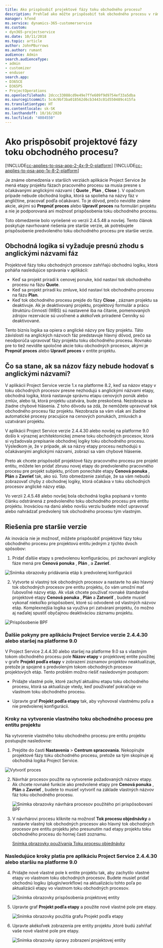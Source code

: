 ```yaml
---
title: Ako prispôsobiť projektové fázy toku obchodného procesu?
description: Prehľad ako môžte prispôsobiť tok obchodného procesu v rámci etáp projektu?
manager: kfend
ms.service: dynamics-365-customerservice
ms.custom:
- dyn365-projectservice
ms.date: 10/11/2018
ms.topic: article
author: JohnPBurrows
ms.author: rumant
audience: Admin
search.audienceType:
- admin
- customizer
- enduser
search.app:
- D365CE
- D365PS
- ProjectOperations
ms.openlocfilehash: 2dccc33088cd9e49e7ffe609f9d9754ef33a5dba
ms.sourcegitcommit: 5c4c9bf3ba018562d6cb3443c01d550489c415fa
ms.translationtype: HT
ms.contentlocale: sk-SK
ms.lasthandoff: 10/16/2020
ms.locfileid: "4084550"
---
```

# <a name="how-do-i-customize-the-project-stages-business-process-flow"></a>Ako prispôsobiť projektové fázy toku obchodného procesu?
[!INCLUDE[cc-applies-to-psa-app-2-4x-9-0-platform](../includes/cc-applies-to-psa-app-2-4x-9-0-platform.md)]
[!INCLUDE[cc-applies-to-psa-app-1x-8-2-platform](../includes/cc-applies-to-psa-app-1x-8-2-platform.md)]

Je známe obmedzenia v starších verziách aplikácie Project Service že mená etapy projektu fázach pracovného procesu sa musia presne s očakávanými anglickými názvami ( **Quote** , **Plan** , **Close** ). V opačnom prípade nebude obchodná logika, ktorá sa spolieha na názvy fáz v angličtine, pracovať podľa očakávaní. To je dôvod, prečo nevidíte známe akcie, akými sú **Prepnúť proces** alebo **Upraviť proces** na formulári projektu a nie je podporovaná ani možnosť prispôsobenia toku obchodného procesu. 

Toto obmedzenie bolo vyriešené vo verzii 2.4.5.48 a novšej. Tento článok poskytuje navrhované riešenia pre staršie verzie, ak potrebujete prispôsobenie predvoleného toku obchodného procesu pre staršie verzie.  

## <a name="business-logic-requires-an-exact-match-with-english-stage-names"></a>Obchodná logika si vyžaduje presnú zhodu s anglickými názvami fáz

Projektové fázy toku obchodných procesov zahŕňajú obchodnú logiku, ktorá poháňa nasledujúce správania v aplikácii:
- Keď sa projekt priradí k cenovej ponuke, kód nastaví tok obchodného procesu na fázu **Quote**.
- Keď sa projekt priradí ku zmluve, kód nastaví tok obchodného procesu na fázu **Plan**.
- Keď tok obchodného procesu prejde do fázy **Close** , záznam projektu sa deaktivuje. Ak je deaktivovaný projektu, projektový formulár a prácu štruktúru činností (WBS) sú nastavené iba na čítanie, pomenovaných zdrojov rezervácie sú uvoľnené a akékoľvek priradené Cenníky sú deaktivované.

Tento biznis logika sa opiera o anglické názvy pre fázy projektu. Táto závislosti na anglických názvoch fáz predstavuje hlavný dôvod, prečo sa neodporúča upravovať fázy projektu toku obchodného procesu. Rovnako pre to tiež nevidíte spoločné akcie toku obchodných procesov, akými je **Prepnúť proces** alebo **Upraviť proces** v entite projektu.

## <a name="what-happens-if-the-stage-names-dont-match-the-english-names"></a>Čo sa stane, ak sa názov fázy nebude hodovať s anglickými názvami?

V aplikácii Project Service verzie 1.x na platforme 8.2, keď sa názov etapy v toku obchodných procesov presne nezhodujú s anglickými názvami etapy, obchodná logika, ktorá nastavuje správnu etapu cenových ponúk alebo zmlúv, alebo tá, ktorá projektu uzatvára, bude preskočená. Nezobrazia sa žiadne chybové hlásenia. Z toho dôvodu sa zdá, že nemôžete upravovať tok obchodného procesu fáz projektu. Nezobrazia sa vám však ani žiadne automatické procesy pracujúce na cenových ponukách, zmluvách a uzatváraní projektu.

V aplikácii Project Service verzie 2.4.4.30 alebo novšej na platforme 9.0 došlo k výraznej architektonickej zmene toku obchodných procesov, ktorá si vyžadovala prepísanie obchodnej logiky toku obchodného procesu. Výsledkom je, že v prípade, ak sa názvy etapy procesu nezhodujú s očakávanými anglickými názvami, zobrazí sa vám chybové hlásenie. 

Preto ak chcete prispôsobiť projektové fázy pracovného procesu pre projekt entitu, môžete len pridať zbrusu novej etapy do predvoleného pracovného procesu pre projekt subjektu, pričom ponecháte etapy **Cenová ponuka** , **Plán** a **Zavrieť** tak, ako sú. Toto obmedzenie zaisťuje, že sa vám nebudú zobrazovať chyby z obchodnej logiky, ktorá očakáva v toku obchodných procesov anglické názvy etáp.

Vo verzii 2.4.5.48 alebo novšej bola obchodná logika popísaná v tomto článku odstránená z predvoleného toku obchodného procesu pre entitu projektu. Inováciou na danú alebo novšiu verziu budete môcť upravovať alebo nahrádzať predvolený tok obchodného procesu tým vlastným. 

## <a name="workarounds-for-earlier-versions"></a>Riešenia pre staršie verzie

Ak inovácia nie je možnosť, môžete prispôsobiť projektové fázy toku obchodného procesu pre projektovú entitu jedným z týchto dvoch spôsobov:

1. Pridať ďalšie etapy s predvolenou konfiguráciou, pri zachovaní anglicky fáze mená pre **Cenová ponuka** , **Plán** , a **Zavrieť**.


![Snímka obrazovky pridávania etáp k predvolenej konfigurácii](media/FAQ-Customize-BPF-1.png)
 
2. Vytvorte si vlastný tok obchodných procesov a nastavte ho ako hlavný tok obchodných procesov pre entitu projektu, čo vám umožní mať ľubovoľné názvy etáp. Ak však chcete používať rovnaké štandardné projektové etapy **Cenová ponuka** , **Plán** a **Zatvoriť** , budete musieť vykonať niekoľko prispôsobení, ktoré sú odvodené od vlastných názvov etáp. Komplexnejšia logika sa využíva pri zatváraní projektu, čo možno aj naďalej spustiť obyčajnou deaktiváciou záznamu projektu.

![Prispôsobenie BPF](media/FAQ-Customize-BPF-2.png)

### <a name="additional-considerations-for-project-service-app-version-24430-or-earlier-on-platform-90"></a>Ďalšie pokyny pre aplikáciu Project Service verzie 2.4.4.30 alebo staršej na platforme 9.0

V Project Service 2.4.4.30 alebo staršej na platforme 9.0 sa s vlastným tokom obchodného procesu pole **Názov etapy** v projektovej entite použitej v grafe **Projekt podľa etapy** v zobrazení zoznamov projektov neaktualizuje, pretože je spojené s predvoleným tokom obchodných procesov projektových etáp. Tento problém možno riešiť nasledovným postupom:

- Pridajte vlastné pole, ktoré zachytí aktuálnu etapu toku obchodného procesu, ktorá sa aktualizuje vtedy, keď používateľ pokračuje vo vlastnom toku obchodného procesu.

- Upravte graf **Projekt podľa etapy** tak, aby vyhovoval vlastnému poľu a nie predvolenej konfigurácii.

### <a name="steps-to-create-your-own-business-process-flow-for-the-project-entity"></a>Kroky na vytvorenie vlastného toku obchodného procesu pre entitu projektu

Na vytvorenie vlastného toku obchodného procesu pre entitu projektu postupujte nasledovne:

1. Prejdite do časti **Nastavenia** > **Centrum spracovania**. Nekopírujte projektové fázy toku obchodného procesu, pretože sa tým skopíruje aj obchodná logika Project Service.

  ![Vytvoriť proces](media/FAQ-Customize-BPF-3.png)

2. Návrhár procesov použite na vytvorenie požadovaných názvov etapy. Ak chcete rovnaké funkcie ako predvolené etapy pre **Cenová ponuka** , **Plán** a **Zavrieť** , budete to musieť vytvoriť na základe vlastných názvov fáz toku obchodného procesu.

   ![Snímka obrazovky návrhára procesov použitého pri prispôsobovaní BPF](media/FAQ-Customize-BPF-4.png) 

3. V návrhárovi procesu kliknite na možnosť **Tok procesu objednávky** a nastavte vlastný tok obchodných procesov ako hlavný tok obchodných procesov pre entitu projektu jeho presunutím nad etapy projektu toku obchodného procesu do hornej časti zoznamu.


   [Snímka obrazovky používania Toku procesu objednávky](media/FAQ-Customize-BPF-5-720.png)

### <a name="the-following-steps-apply-to-project-service-app-24430-or-earlier-on-the-90-platform"></a>Nasledujúce kroky platia pre aplikáciu Project Service 2.4.4.30 alebo staršiu na platforme 9.0

4. Pridajte nové vlastné pole k entite projektu tak, aby zachytilo vlastné etapy vo vlastnom toku obchodných procesov. Budete musieť pridať obchodnú logiku (plugin/workflow) na aktualizáciu tohto poľa po aktualizácii etapy vo vlastnom toku obchodných procesov.

   ![Snímka obrazovky prispôsobenia projektovej entity](media/FAQ-Customize-BPF-6-720.png)

5. Upravte graf **Projekt podľa etapy** a použite nové vlastné pole pre etapy.

   ![Snímka obrazovky použitia grafu Projekt podľa etapy](media/FAQ-Customize-BPF-7-720.png)

6. Upravte akékoľvek zobrazenia pre entity projektu ,ktoré budú zahŕňať vaše nové vlastné pole pre etapy.

   ![Snímka obrazovky úpravy zobrazení projektovej entity](media/FAQ-Customize-BPF-8-720.png)

